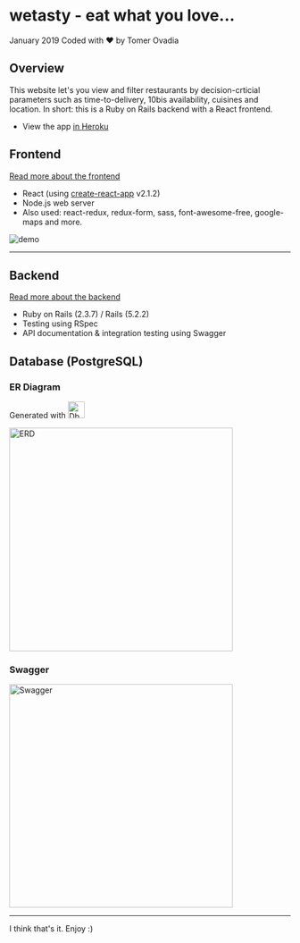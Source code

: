 # wetasty - eat what you love...

January 2019
Coded with ❤ by Tomer Ovadia

## Overview
This website let's you view and filter restaurants by decision-crticial parameters such as time-to-delivery, 10bis availability, cuisines and location. In short: this is a Ruby on Rails backend with a React frontend.

- View the app <a href="https://wetasty.herokuapp.com" target="_blank">in Heroku</a>

## Frontend
[Read more about the frontend](https://github.com/otomer/we-pet/blob/master/frontend/README.md)
- React (using [create-react-app](https://github.com/facebook/create-react-app) v2.1.2)
- Node.js web server
- Also used: react-redux, redux-form, sass, font-awesome-free, google-maps and more.
 
![demo](frontend/demo.gif)

---

## Backend 
[Read more about the backend](https://github.com/otomer/we-pet/blob/master/backend/README.md)
- Ruby on Rails (2.3.7) / Rails (5.2.2)
- Testing using RSpec
- API documentation & integration testing using Swagger

## Database (PostgreSQL)
### ER Diagram
Generated with <img src="https://camo.githubusercontent.com/456fc398063f4b75ec392b1729262f20a049a653/68747470733a2f2f692e6962622e636f2f6d68774c7a34392f31633562323033302d313034342d343265362d393662622d6532343062326562316363372e706e67" alt="DbVisuzlier" title="DbVisuzlier" data-canonical-src="https://i.ibb.co/mhwLz49/1c5b2030-1044-42e6-96bb-e240b2eb1cc7.png" height="30"/>

<img src="https://camo.githubusercontent.com/01e7ac492c71a987a5212c23de770b8b39588e90/68747470733a2f2f692e6962622e636f2f6a5772747851372f44622d56697375616c697a65722d467265652d31302d302d31362d6c6f63616c2d6261636b656e642d646576656c6f706d656e742e706e67" alt="ERD" data-canonical-src="https://i.ibb.co/jWrtxQ7/Db-Visualizer-Free-10-0-16-local-backend-development.png" height="400">

### Swagger
<img src="https://camo.githubusercontent.com/9b8fe5a916d73894944bdd0dfc7ce547f6ff7149/68747470733a2f2f692e6962622e636f2f3343534c6671442f657a6769662d312d3930336133643333653163362e676966" alt="Swagger" data-canonical-src="https://i.ibb.co/3CSLfqD/ezgif-1-903a3d33e1c6.gif"  height="400">

---

I think that's it.
Enjoy :)

